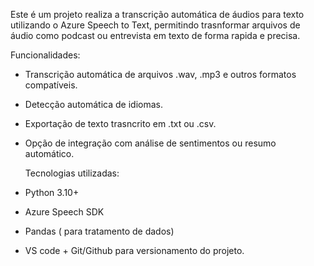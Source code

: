 Este é um projeto realiza a transcrição automática de áudios para texto utilizando o Azure Speech to Text, permitindo trasnformar arquivos de áudio como podcast ou entrevista em texto de forma rapida e precisa.
   
   Funcionalidades:
* Transcrição automática de arquivos .wav, .mp3 e outros formatos compatíveis.
* Detecção automática de idiomas.
* Exportação de texto trasncrito em .txt ou .csv.
* Opção de integração com análise de sentimentos ou resumo automático.

   Tecnologias utilizadas:
* Python 3.10+
* Azure Speech SDK
* Pandas ( para tratamento de dados)
* VS code + Git/Github para versionamento do projeto.
  
